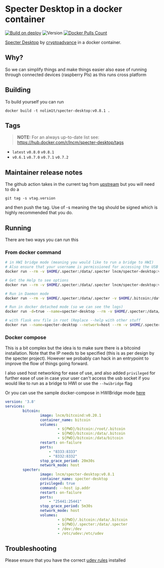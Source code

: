 # Specter Desktop in a docker container

[![Build on deploy](https://github.com/lncm/docker-specter-desktop/workflows/Docker%20build%20on%20tag/badge.svg)](https://github.com/lncm/docker-specter-desktop/actions?query=workflow%3A%22Docker+build+on+tag%22)
![Version](https://img.shields.io/github/v/release/lncm/docker-specter-desktop?sort=semver) 
[![Docker Pulls Count](https://img.shields.io/docker/pulls/lncm/specter-desktop.svg?style=flat)](https://hub.docker.com/r/lncm/specter-desktop)

[Specter Desktop](https://github.com/cryptoadvance/specter-desktop) by [cryptoadvance](https://cryptoadvance.io/) in a docker container.

## Why?

So we can simplify things and make things easier also ease of running through connected devices (raspberry PIs) as this runs cross platform

## Building

To build yourself you can run

```
docker build -t nolim1t/specter-desktop:v0.8.1 . 
```

## Tags

> **NOTE:** For an always up-to-date list see: https://hub.docker.com/r/lncm/specter-desktop/tags

* `latest` `v0.8.0` `v0.8.1`
* `v0.6.1` `v0.7.0` `v0.7.1` `v0.7.2`

## Maintainer release notes

The github action takes in the current tag from  [upstream](https://github.com/cryptoadvance/specter-desktop/tags)  but you will need to do a

```
git tag -s vtag.version
```

and then push the tag. Use of -s meaning the tag should be signed which is highly recommended that you do.

## Running

There are two ways you can run this

### From docker command

```bash
# in HWI bridge mode (meaning you would like to run a bridge to HWI)
# Also ensure that your username is permissioned for accessing the USB device. (group=plugdev) or use the --privileged switch
docker run --rm -v $HOME/.specter:/data/.specter lncm/specter-desktop:v0.8.1 --hwibridge

# Get the Help to see options
docker run --rm -v $HOME/.specter:/data/.specter lncm/specter-desktop:v0.8.1 --help

# Run in Daemon mode
docker run --rm -v $HOME/.specter:/data/.specter -v $HOME/.bitcoin:/data/.bitcoin lncm/specter-desktop:v0.8.1 --host your.ip.address --daemon

# Run in docker detached mode (so we can see the logs)
docker run -d=true --name=specter-desktop --rm -v $HOME/.specter:/data/.specter -v $HOME/.bitcoin:/data/.bitcoin lncm/specter-desktop:v0.8.1 --host your.ip.address

# with flask env file in root (Replace --help with other stuff
docker run --name=specter-desktop --network=host --rm -v $HOME/.specter:/data/.specter -v $HOME/.bitcoin:/data/.bitcoin -v $HOME/.flaskenv:/.flaskenv lncm/specter-desktop:v0.8.1 --help
```

### Docker compose

This is a bit complex but the idea is to make sure there is a bitcoind installation. Note that the IP needs to be specified (this is as per design by the specter project). However we probably can hack in an entrypoint to improve the flow of things going forward. 

I also used host networking for ease of use, and also added ```privileged``` for  further ease of use in case your user can't access the usb socket if you would like to run as a bridge to HWI or use the ```--hwibridge``` flag

Or you can use the sample docker-compose in HWIBridge mode [here](https://github.com/lncm/docker-specter-desktop/blob/master/docker-compose.yml.hwibridge)

```yaml
version: '3.8'
services:
        bitcoin:
                image: lncm/bitcoind:v0.20.1
                container_name: bitcoin
                volumes:
                        - ${PWD}/bitcoin:/root/.bitcoin
                        - ${PWD}/bitcoin:/data/.bitcoin
                        - ${PWD}/bitcoin:/data/bitcoin
                restart: on-failure
                ports:
                    - "8333:8333"
                    - "8332:8332"
                stop_grace_period: 20m30s
                network_mode: host
        specter:
                image: lncm/specter-desktop:v0.8.1
                container_name: specter-desktop
                privileged: true
                command: --host ip.addr
                restart: on-failure
                ports:
                    - "25441:25441"
                stop_grace_period: 5m30s
                network_mode: host                    
                volumes:
                        - ${PWD}/.bitcoin:/data/.bitcoin
                        - ${PWD}/.specter:/data/.specter
                        - /dev:/dev
                        - /etc/udev:/etc/udev
```

## Troubleshooting

Please ensure that you have the correct [udev rules](https://github.com/lncm/docker-specter-desktop/blob/master/udevrules.md) installed


